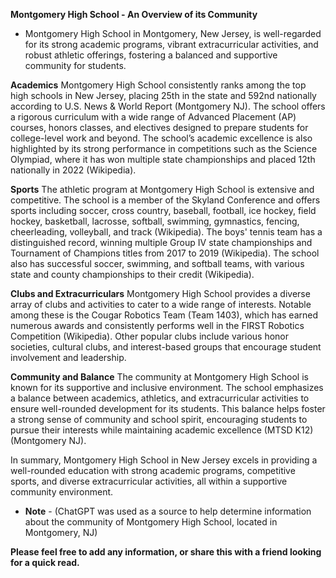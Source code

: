 **Montgomery High School - An Overview of its Community**
- Montgomery High School in Montgomery, New Jersey, is well-regarded for its strong academic programs, vibrant extracurricular activities, and robust athletic offerings, fostering a balanced and supportive community for students.


**Academics**
Montgomery High School consistently ranks among the top high schools in New Jersey, placing 25th in the state and 592nd nationally according to U.S. News & World Report​ (Montgomery NJ)​. The school offers a rigorous curriculum with a wide range of Advanced Placement (AP) courses, honors classes, and electives designed to prepare students for college-level work and beyond. The school’s academic excellence is also highlighted by its strong performance in competitions such as the Science Olympiad, where it has won multiple state championships and placed 12th nationally in 2022​ (Wikipedia)​.

**Sports**
The athletic program at Montgomery High School is extensive and competitive. The school is a member of the Skyland Conference and offers sports including soccer, cross country, baseball, football, ice hockey, field hockey, basketball, lacrosse, softball, swimming, gymnastics, fencing, cheerleading, volleyball, and track​ (Wikipedia)​. The boys' tennis team has a distinguished record, winning multiple Group IV state championships and Tournament of Champions titles from 2017 to 2019​ (Wikipedia)​. The school also has successful soccer, swimming, and softball teams, with various state and county championships to their credit​ (Wikipedia)​.

**Clubs and Extracurriculars**
Montgomery High School provides a diverse array of clubs and activities to cater to a wide range of interests. Notable among these is the Cougar Robotics Team (Team 1403), which has earned numerous awards and consistently performs well in the FIRST Robotics Competition​ (Wikipedia)​. Other popular clubs include various honor societies, cultural clubs, and interest-based groups that encourage student involvement and leadership.

**Community and Balance**
The community at Montgomery High School is known for its supportive and inclusive environment. The school emphasizes a balance between academics, athletics, and extracurricular activities to ensure well-rounded development for its students. This balance helps foster a strong sense of community and school spirit, encouraging students to pursue their interests while maintaining academic excellence​ (MTSD K12)​​ (Montgomery NJ)​.

In summary, Montgomery High School in New Jersey excels in providing a well-rounded education with strong academic programs, competitive sports, and diverse extracurricular activities, all within a supportive community environment.

- **Note** - (ChatGPT was used as a source to help determine information about the community of Montgomery High School, located in Montgomery, NJ)

**Please feel free to add any information, or share this with a friend looking for a quick read.**

